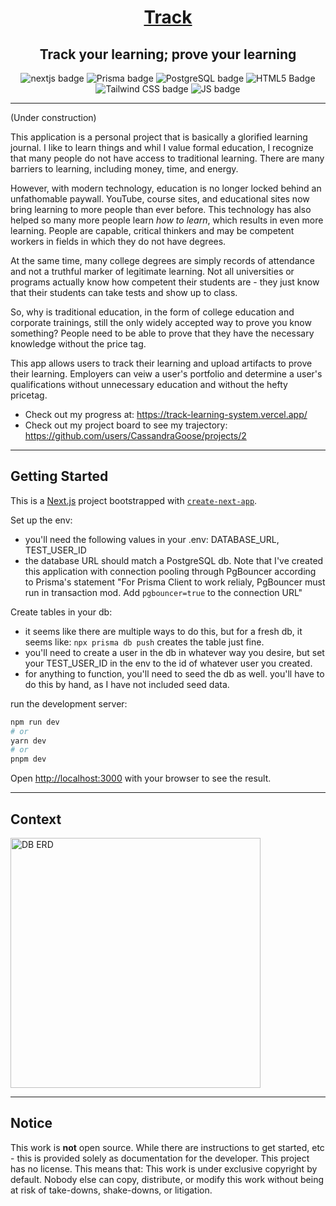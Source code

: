 <div align="center">
  <h1><a href="https://track-learning-system.vercel.app/">Track</a></h1>
  <h2>Track your learning; prove your learning</h2>
  <picture>
    <img alt="nextjs badge" src="https://img.shields.io/badge/next.js-000000?style=for-the-badge&logo=nextdotjs&logoColor=white">
  </picture>
  <picture>
    <img alt="Prisma badge" src="https://img.shields.io/badge/Prisma-3982CE?style=for-the-badge&logo=Prisma&logoColor=white">
  </picture>
  <picture>
    <img alt="PostgreSQL badge" src="https://img.shields.io/badge/PostgreSQL-316192?style=for-the-badge&logo=postgresql&logoColor=white">
  </picture>
  <picture>
    <img alt="HTML5 Badge" src="https://img.shields.io/badge/HTML5-E34F26?style=for-the-badge&logo=html5&logoColor=white">
  </picture>
  <picture>
    <img alt="Tailwind CSS badge" src="https://img.shields.io/badge/Tailwind_CSS-38B2AC?style=for-the-badge&logo=tailwind-css&logoColor=white">
  </picture>
  <picture>
    <img alt="JS badge" src="https://img.shields.io/badge/JavaScript-323330?style=for-the-badge&logo=javascript&logoColor=F7DF1E">
  </picture>
</div>

---

(Under construction)

This application is a personal project that is basically a glorified learning journal. I like to learn things and whil I value formal education, I recognize that many people do not have access to traditional learning. There are many barriers to learning, including money, time, and energy. 

However, with modern technology, education is no longer locked behind an unfathomable paywall. YouTube, course sites, and educational sites now bring learning to more people than ever before. This technology has also helped so many more people learn _how to learn_, which results in even more learning. People are capable, critical thinkers and may be competent workers in fields in which they do not have degrees.

At the same time, many college degrees are simply records of attendance and not a truthful marker of legitimate learning. Not all universities or programs actually know how competent their students are - they just know that their students can take tests and show up to class. 

So, why is traditional education, in the form of college education and corporate trainings, still the only widely accepted way to prove you know something? People need to be able to prove that they have the necessary knowledge without the price tag. 

This app allows users to track their learning and upload artifacts to prove their learning. Employers can veiw a user's portfolio and determine a user's qualifications without unnecessary education and without the hefty pricetag. 

- Check out my progress at: https://track-learning-system.vercel.app/
- Check out my project board to see my trajectory: https://github.com/users/CassandraGoose/projects/2

---

## Getting Started

This is a [Next.js](https://nextjs.org/) project bootstrapped with [`create-next-app`](https://github.com/vercel/next.js/tree/canary/packages/create-next-app).

Set up the env:

- you'll need the following values in your .env: DATABASE_URL, TEST_USER_ID
- the database URL should match a PostgreSQL db. Note that I've created this application with connection pooling through PgBouncer according to Prisma's statement "For Prisma Client to work relialy, PgBouncer must run in transaction mod. Add `pgbouncer=true` to the connection URL"

Create tables in your db:

- it seems like there are multiple ways to do this, but for a fresh db, it seems like: `npx prisma db push` creates the table just fine.
- you'll need to create a user in the db in whatever way you desire, but set your TEST_USER_ID in the env to the id of whatever user you created. 
- for anything to function, you'll need to seed the db as well. you'll have to do this by hand, as I have not included seed data. 

run the development server:

```bash
npm run dev
# or
yarn dev
# or
pnpm dev
```

Open [http://localhost:3000](http://localhost:3000) with your browser to see the result.

---

## Context

<img src="https://i.imgur.com/vqfIqFj.png" alt="DB ERD" width="400" />

---

## Notice

This work is **not** open source. While there are instructions to get started, etc - this is provided solely as documentation for the developer. This project has no license. This means that: This work is under exclusive copyright by default. Nobody else can copy, distribute, or modify this work without being at risk of take-downs, shake-downs, or litigation.